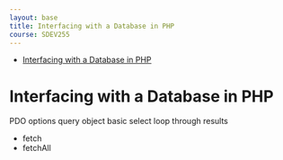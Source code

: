 ```yaml
---
layout: base
title: Interfacing with a Database in PHP
course: SDEV255
---
```


- [Interfacing with a Database in PHP](#interfacing-with-a-database-in-php)

# Interfacing with a Database in PHP

PDO
options
query object
basic select
loop through results

- fetch
- fetchAll
